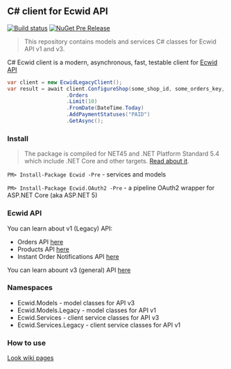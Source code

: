 ## C# client for Ecwid API
[![Build status](https://ci.appveyor.com/api/projects/status/4mgx59ese69wjx7d?svg=true)](https://ci.appveyor.com/project/kroniak/extensions-ecwid)
[![NuGet Pre Release](https://img.shields.io/nuget/vpre/Ecwid.svg)](https://www.nuget.org/packages/Ecwid/)
> This repository contains models and services C# classes for Ecwid API v1 and v3.

C# Ecwid client is a modern, asynchronous, fast, testable client for [Ecwid API](https://developers.ecwid.com/api-documentation)

```c#
var client = new EcwidLegacyClient();
var result = await client.ConfigureShop(some_shop_id, some_orders_key, some_products_key)
                   .Orders
                   .Limit(10)
                   .FromDate(DateTime.Today)
                   .AddPaymentStatuses("PAID")
                   .GetAsync();
```
### Install
> The package is compiled for NET45 and .NET Platform Standard 5.4 which include .NET Core and other targets. [Read about it](https://github.com/dotnet/corefx/blob/master/Documentation/architecture/net-platform-standard.md#mapping-the-net-platform-standard-to-platforms). 

`PM> Install-Package Ecwid -Pre` - services and models

`PM> Install-Package Ecwid.OAuth2 -Pre` - a pipeline OAuth2 wrapper for ASP.NET Core (aka ASP.NET 5)
### Ecwid API
You can learn about v1 (Legacy) API:
- Orders API [here](https://help.ecwid.com/customer/en/portal/articles/1166917-legacy-order-api)
- Products API [here](https://help.ecwid.com/customer/en/portal/articles/1163920-legacy-product-api)
- Instant Order Notifications API [here](https://help.ecwid.com/customer/en/portal/articles/1167200-instant-order-notifications-api)

You can learn abount v3 (general) API [here](https://developers.ecwid.com/api-documentation)
### Namespaces
- Ecwid.Models - model classes for API v3
- Ecwid.Models.Legacy - model classes for API v1
- Ecwid.Services - client service classes for API v3
- Ecwid.Services.Legacy - client service classes for API v1

### How to use
[Look wiki pages](https://github.com/kroniak/extensions-ecwid/wiki)